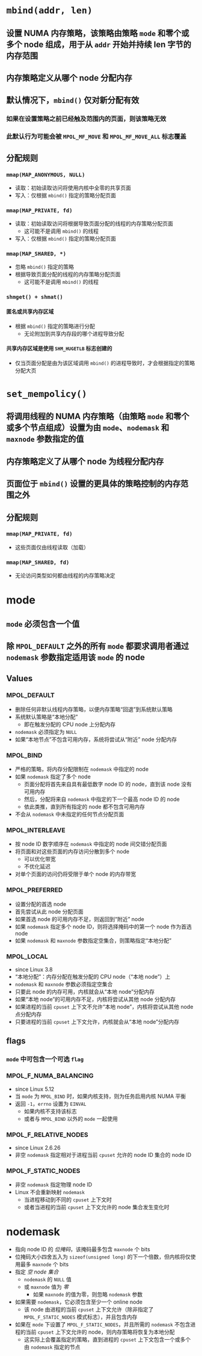
# `mbind(addr, len)`

## 设置 NUMA 内存策略，该策略由策略 `mode` 和零个或多个 node 组成，用于从 `addr` 开始并持续 len 字节的内存范围

## 内存策略定义从哪个 node 分配内存

## 默认情况下，`mbind()` 仅对新分配有效

### 如果在设置策略之前已经触及范围内的页面，则该策略无效
### 此默认行为可能会被 `MPOL_MF_MOVE` 和 `MPOL_MF_MOVE_ALL` 标志覆盖

## 分配规则
### `mmap(MAP_ANONYMOUS, NULL)`

* 读取：初始读取访问将使用内核中全零的共享页面
* 写入：仅根据 `mbind()` 指定的策略分配页面

### `mmap(MAP_PRIVATE, fd)`

* 读取：初始读取访问将根据导致页面分配的线程的内存策略分配页面
  * 这可能不是调用 `mbind()` 的线程
* 写入：仅根据 `mbind()` 指定的策略分配页面

### `mmap(MAP_SHARED, *)`
* 忽略 `mbind()` 指定的策略
* 根据导致页面分配的线程的内存策略分配页面
  * 这可能不是调用 `mbind()` 的线程

### `shmget() + shmat()`

#### 匿名或共享内存区域
* 根据 `mbind()` 指定的策略进行分配
  * 无论附加到共享内存段的哪个进程导致分配

#### 共享内存区域是使用 `SHM_HUGETLB` 标志创建的
* 仅当页面分配是由为该区域调用 `mbind()` 的进程导致时，才会根据指定的策略分配大页

# `set_mempolicy()`

## 将调用线程的 NUMA 内存策略（由策略 `mode` 和零个或多个节点组成）设置为由 `mode`、`nodemask` 和 `maxnode` 参数指定的值
## 内存策略定义了从哪个 node 为线程分配内存
## 页面位于 `mbind()` 设置的更具体的策略控制的内存范围之外

## 分配规则

### `mmap(MAP_PRIVATE, fd)`
* 这些页面仅由线程读取（加载）

### `mmap(MAP_SHARED, fd)`
* 无论访问类型如何都由线程的内存策略决定

# mode

## `mode` 必须包含一个值

## 除 `MPOL_DEFAULT` 之外的所有 `mode` 都要求调用者通过 `nodemask` 参数指定适用该 `mode` 的 node

## Values

### MPOL_DEFAULT
* 删除任何非默认线程内存策略，以便内存策略“回退”到系统默认策略
* 系统默认策略是“本地分配”
  * 即在触发分配的 CPU node 上分配内存
* `nodemask` 必须指定为 `NULL`
* 如果“本地节点”不包含可用内存，系统将尝试从“附近” node 分配内存

### MPOL_BIND
* 严格的策略，将内存分配限制在 `nodemask` 中指定的 node
* 如果 `nodemask` 指定了多个 node
  * 页面分配将首先来自具有最低数字 node ID 的 node，直到该 node 没有可用内存
  * 然后，分配将来自 `nodemask` 中指定的下一个最高 node ID 的 node
  * 依此类推，直到所有指定的 node 都不包含可用内存
* 不会从 `nodemask` 中未指定的任何节点分配页面

### MPOL_INTERLEAVE
* 按 node ID 数字顺序在 `nodemask` 中指定的 node 间交错分配页面
* 将页面和对这些页面的内存访问分散到多个 node
  * 可以优化带宽
  * 不优化延迟
* 对单个页面的访问仍将受限于单个 node 的内存带宽

### MPOL_PREFERRED
* 设置分配的首选 node
* 首先尝试从此 node 分配页面
* 如果首选 node 的可用内存不足，则返回到“附近” node
* 如果 `nodemask` 指定多个 node ID，则将选择掩码中的第一个 node 作为首选 node
* 如果 `nodemask` 和 `maxnode` 参数指定空集合，则策略指定“本地分配”

### MPOL_LOCAL
* since Linux 3.8
* “本地分配”：内存分配在触发分配的 CPU node（“本地 node”）上
* `nodemask` 和 `maxnode` 参数必须指定空集合
* 只要此 node 的内存可用，内核就会从“本地 node”分配内存
* 如果“本地 node”的可用内存不足，内核将尝试从其他 node 分配内存
* 如果进程的当前 `cpuset` 上下文不允许“本地 node”，内核将尝试从其他 node 点分配内存
* 只要进程的当前 `cpuset` 上下文允许，内核就会从“本地 node”分配内存

## flags

### `mode` 中可包含一个可选 `flag`

### MPOL_F_NUMA_BALANCING
* since Linux 5.12
* 当 `mode` 为 `MPOL_BIND` 时，如果内核支持，则为任务启用内核 NUMA 平衡
* 返回 `-1`，`errno` 设置为 `EINVAL`
  * 如果内核不支持该标志
  * 或者与 `MPOL_BIND` 以外的 `mode` 一起使用

### MPOL_F_RELATIVE_NODES
* since Linux 2.6.26
* 非空 `nodemask` 指定相对于进程当前 `cpuset` 允许的 node ID 集合的 node ID

### MPOL_F_STATIC_NODES
* 非空 `nodemask` 指定物理 node ID
* Linux 不会重新映射 `nodemask`
  * 当进程移动到不同的 `cpuset` 上下文时
  * 或者当进程的当前 `cpuset` 上下文允许的 node 集合发生变化时

# nodemask
* 指向 node ID 的 *位掩码*，该掩码最多包含 `maxnode` 个 bits
* 位掩码大小四舍五入为 `sizeof(unsigned long)` 的下一个倍数，但内核将仅使用最多 `maxnode` 个 bits
* 指定 *空 node 集合*
  * `nodemask` 的 `NULL` 值
  * 或 `maxnode` 值为 *零*
    * 如果 `maxnode` 的值为零，则忽略 `nodemask` 参数
* 如果需要 `nodemask`，它必须包含至少一个 online node
  * 该 node 由进程的当前 `cpuset` 上下文允许（除非指定了 `MPOL_F_STATIC_NODES` 模式标志），并且包含内存
* 如果在 `mode` 下设置了 `MPOL_F_STATIC_NODES`，并且所需的 `nodemask` 不包含进程的当前 `cpuset` 上下文允许的 node，则内存策略将恢复为本地分配
  * 这实际上会覆盖指定的策略，直到进程的 `cpuset` 上下文包含一个或多个由 `nodemask` 指定的节点